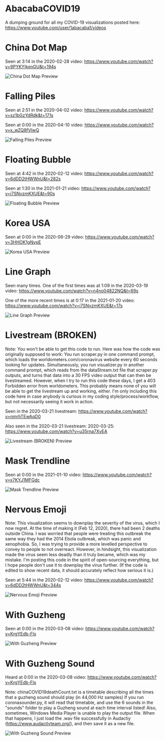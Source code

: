 # AbacabaCOVID19
A dumping ground for all my COVID-19 visualizations posted here: https://www.youtube.com/user/1abacaba1/videos

# China Dot Map

Seen at 3:14 in the 2020-02-28 video: https://www.youtube.com/watch?v=9PYKYjkqnGU&t=194s

![China Dot Map Preview](https://github.com/carykh/AbacabaCOVID19/blob/main/chinaDotMap/chinaDotMapPreview.png?raw=true)

# Falling Piles

Seen at 2:51 in the 2020-04-02 video: https://www.youtube.com/watch?v=sz1bGzYdRdk&t=171s

Seen at 0:00 in the 2020-04-10 video: https://www.youtube.com/watch?v=x_wZQ8fVIwQ

![Falling Piles Preview](https://github.com/carykh/AbacabaCOVID19/blob/main/fallingPiles/fallingPilesPreview.png?raw=true)

# Floating Bubble

Seen at 4:42 in the 2020-02-12 video: https://www.youtube.com/watch?v=6dDD2tHWWnU&t=282s

Seen at 1:30 in the 2021-01-21 video: https://www.youtube.com/watch?v=i7SNyzmKXUE&t=90s

![Floating Bubble Preview](https://github.com/carykh/AbacabaCOVID19/blob/main/floatingBubble/floatingBubblePreview.png?raw=true)

# Korea USA

Seen at 0:00 in the 2020-06-29 video: https://www.youtube.com/watch?v=3HHOK1gNypE

![Korea USA Preview](https://github.com/carykh/AbacabaCOVID19/blob/main/koreaUSA/koreaUSApreview.png?raw=true)

# Line Graph

Seen many times. One of the first times was at 1:09 in the 2020-03-19 video: https://www.youtube.com/watch?v=n4no04822NQ&t=69s

One of the more recent times is at 0:17 in the 2021-01-20 video: https://www.youtube.com/watch?v=i7SNyzmKXUE&t=17s

![Line Graph Preview](https://github.com/carykh/AbacabaCOVID19/blob/main/koreaUSA/lineGraphPreview.png?raw=true)

# Livestream (BROKEN)

Note: You won't be able to get this code to run. Here was how the code was originally supposed to work: You run scraper.py in one command prompt, which loads the worldometers.com/coronavirus website every 60 seconds looking for updates. Simultaneously, you run visualizer.py in another command prompt, which reads from the dataStream.txt file that scraper.py outputs, and turns that data into a 30 FPS video output that can then be livestreamed. However, when I try to run this code these days, I get a 403 Forbidden error from worldometers. This probably means none of you will be able to get the livestream up and working, either. I'm only including this code here in case anybody is curious in my coding style/process/workflow, but not necessarily seeing it work in action.

Seen in the 2020-03-21 livestream: https://www.youtube.com/watch?v=nmrhTEwAqD0

Also seen in the 2020-03-21 livestream: 2020-03-25: https://www.youtube.com/watch?v=u35rna7XvEA

![Livestream (BROKEN) Preview](https://github.com/carykh/AbacabaCOVID19/blob/main/livestreamBROKEN/livestreamBROKENpreview.png?raw=true)

# Mask Trendline

Seen at 0:00 in the 2021-01-10 video: https://www.youtube.com/watch?v=x7KYJ1MFGdc

![Mask Trendline Preview](https://github.com/carykh/AbacabaCOVID19/blob/main/maskTrendline/maskTrendlinePreview.png?raw=true)

# Nervous Emoji

Note: This visualization seems to downplay the severity of the virus, which I now regret. At the time of making it (Feb 12, 2020), there had been 2 deaths outside China. I was worried that people were treating this outbreak the same way they had the 2014 Ebola outbreak, which was panic and xenophobia. So, I was trying to provide a more levelled perspective to convey to people to not overreact. However, in hindsight, this visualization made the virus seem less deadly than it truly became, which was my mistake. I'm posting this code in the spirit of open-sourcing everything, but I hope people don't use it to downplay the virus further. (If the code is edited to show recent data, it should accurately reflect how serious it is.)

Seen at 5:44 in the 2020-02-12 video: https://www.youtube.com/watch?v=6dDD2tHWWnU&t=344s

![Nervous Emoji Preview](https://github.com/carykh/AbacabaCOVID19/blob/main/nervousEmoji/nervousEmojiPreview.png?raw=true)

# With Guzheng

Seen at 0:00 in the 2020-03-08 video: https://www.youtube.com/watch?v=KrgYEdb-Fls

![With Guzheng Preview](https://github.com/carykh/AbacabaCOVID19/blob/main/withGuzheng/withGuzhengPreview.png?raw=true)

# With Guzheng Sound

Heard at 0:00 in the 2020-03-08 video: https://www.youtube.com/watch?v=KrgYEdb-Fls

Note: chinaCOVID19deathCount.txt is a timetable describing all the times that a guzheng sound should play (in 44,000 Hz samples) If you run coronasounder.py, it will read that timetable, and use the 6 sounds in the "sounds" folder to play a Guzheng sound at each time interval listed! Also, sometimes, Windows Media Player is unable to play the output file. When that happens, I just load the .wav file successfully in Audactiy (https://www.audacityteam.org/), and then save it as a new file.

![With Guzheng Sound Preview](https://github.com/carykh/AbacabaCOVID19/blob/main/withGuzhengSound/withGuzhengSoundPreview.png?raw=true)
